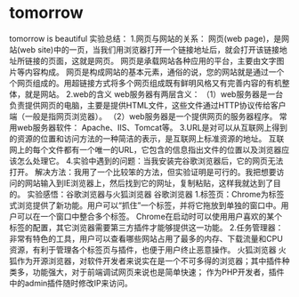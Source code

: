 # tomorrow
tomorrow is beautiful
实验总结：
1.网页与网站的关系：
网页(web page)，是网站(web site)中的一页，当我们用浏览器打开一个链接地址后，就会打开该链接地址所链接的页面，这就是网页。
网页是承载网站各种应用的平台，主要由文字图片等内容构成。
网页是构成网站的基本元素，通俗的说，您的网站就是通过一个个网页组成的。用超链接方式将多个网页组成既有鲜明风格又有完善内容的有机整体，就是网站。
2.web的含义
web服务器有两层含义：
（1）web服务器是一台负责提供网页的电脑，主要是提供HTML文件，这些文件通过HTTP协议传给客户端（一般是指网页浏览器）。
（2）web服务器是一个提供网页的服务器程序。 常用web服务器软件： Apache、IIS、Tomcat等。
3.URL是对可以从互联网上得到的资源的位置和访问方法的一种简洁的表示，是互联网上标准资源的地址。
  互联网上的每个文件都有一个唯一的URL，它包含的信息指出文件的位置以及浏览器应该怎么处理它。
4.实验中遇到的问题：当我安装完谷歌浏览器后，它的网页无法打开。
解决方法：我用了一个比较笨的方法，但实验证明是可行的。我把想要访问的网站输入到IE浏览器上，然后找到它的网址，复制粘贴，这样我就达到了目的。
实验感悟：谷歌浏览器与火狐浏览器
谷歌浏览器
1.标签页：Chrome为标签式浏览提供了新功能。用户可以“抓住”一个标签，并将它拖放到单独的窗口中。用户可以在一个窗口中整合多个标签。
Chrome在启动时可以使用用户喜欢的某个标签的配置，其它浏览器需要第三方插件才能够提供这一功能。
2.任务管理器：非常有特色的工具，用户可以查看哪些网站占用了最多的内存、下载流量和CPU资源，有利于管理各个标签页与插件，也便于用户终止恶意操作。
火狐浏览器
火狐作为开源浏览器，对软件开发者来说实在是一个不可多得的浏览器；其中插件种类多，功能强大，对于前端调试网页来说也是简单快速；
作为PHP开发者，插件中的admin插件随时修改IP来访问。
